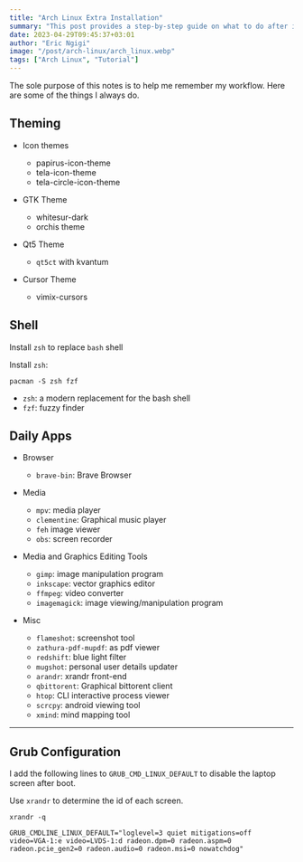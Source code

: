 ```yaml
---
title: "Arch Linux Extra Installation"
summary: "This post provides a step-by-step guide on what to do after installing the base installation of Archlinux, including configuring the system and installing additional packages."
date: 2023-04-29T09:45:37+03:01
author: "Eric Ngigi"
image: "/post/arch-linux/arch_linux.webp"
tags: ["Arch Linux", "Tutorial"]
---
```


The sole purpose of this notes is to help me remember my workflow. Here are some of the things I always do.

## Theming

- Icon themes
	+ papirus-icon-theme
	+ tela-icon-theme
	+ tela-circle-icon-theme

- GTK Theme
	+ whitesur-dark
	+ orchis theme

- Qt5 Theme
	+ `qt5ct` with kvantum

- Cursor Theme
	- vimix-cursors

## Shell

Install `zsh` to replace `bash` shell

Install `zsh`:

``````
pacman -S zsh fzf
``````

- `zsh`: a modern replacement for the bash shell
- `fzf`: fuzzy finder

## Daily Apps
- Browser
  + `brave-bin`: Brave Browser

- Media
	+ `mpv`: media player
	+ `clementine`: Graphical music player
	+ `feh` image viewer
	+ `obs`: screen recorder

- Media and Graphics Editing Tools
	+ `gimp`: image manipulation program
	+ `inkscape`: vector graphics editor
	+ `ffmpeg`: video converter
	+ `imagemagick`: image viewing/manipulation program

- Misc
	+ `flameshot`: screenshot tool
	+ `zathura-pdf-mupdf`: as pdf viewer
	+ `redshift`: blue light filter
	+ `mugshot`: personal user details updater
	+ `arandr`: xrandr front-end
	+ `qbittorent`: Graphical bittorent client
	+ `htop`: CLI interactive process viewer
	+ `scrcpy`: android viewing tool
  + `xmind`: mind mapping tool

---

## Grub Configuration

I add the following lines to `GRUB_CMD_LINUX_DEFAULT` to disable the laptop screen after boot. 

Use `xrandr` to determine the id of each screen. 

``````
xrandr -q
``````

``````
GRUB_CMDLINE_LINUX_DEFAULT="loglevel=3 quiet mitigations=off video=VGA-1:e video=LVDS-1:d radeon.dpm=0 radeon.aspm=0 radeon.pcie_gen2=0 radeon.audio=0 radeon.msi=0 nowatchdog"
``````
